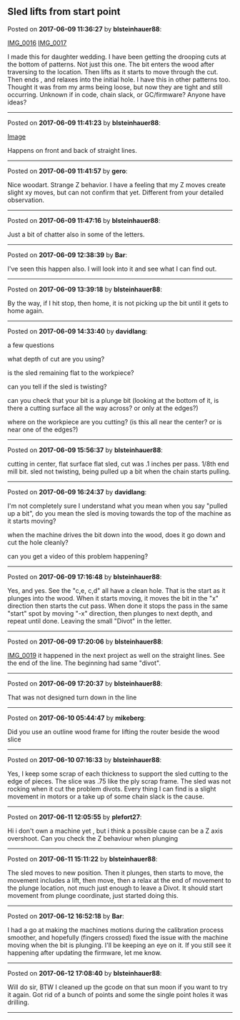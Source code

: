 ## Sled lifts from start point
Posted on **2017-06-09 11:36:27** by **blsteinhauer88**:

[IMG_0016](//muut.com/u/maslowcnc/s3/:maslowcnc:ee5q:img_0016.jpg.jpg) [IMG_0017](//muut.com/u/maslowcnc/s3/:maslowcnc:RwT5:img_0017.jpg.jpg)



I made this for daughter wedding. I have been getting the drooping cuts at the bottom of patterns. Not just this one. The bit enters the wood after traversing to the location. Then lifts as it starts to move through the cut. Then ends , and relaxes into the initial hole. I have this in other patterns too.  Thought it was from my arms being loose, but now they are tight and still occurring. Unknown if in code, chain slack, or GC/firmware? Anyone have ideas?

---

Posted on **2017-06-09 11:41:23** by **blsteinhauer88**:

[Image](//muut.com/u/maslowcnc/s3/:maslowcnc:WylW:image.jpg.jpg) 

Happens on front and back of straight lines.

---

Posted on **2017-06-09 11:41:57** by **gero**:

Nice woodart. Strange Z behavior. I have a feeling that my Z moves create slight xy moves, but can not confirm that yet. Different from your detailed observation.

---

Posted on **2017-06-09 11:47:16** by **blsteinhauer88**:

Just a bit of chatter also in some of the letters.

---

Posted on **2017-06-09 12:38:39** by **Bar**:

I've seen this happen also. I will look into it and see what I can find out.

---

Posted on **2017-06-09 13:39:18** by **blsteinhauer88**:

By the way, if I hit stop, then home, it is not picking up the bit until it gets to home again.

---

Posted on **2017-06-09 14:33:40** by **davidlang**:

a few questions



what depth of cut are you using?

is the sled remaining flat to the workpiece?

can you tell if the sled is twisting?

can you check that your bit is a plunge bit (looking at the bottom of it, is there a cutting surface all the way across? or only at the edges?)

where on the workpiece are you cutting? (is this all near the center? or is near one of the edges?)

---

Posted on **2017-06-09 15:56:37** by **blsteinhauer88**:

cutting in center, flat surface flat sled, cut was .1 inches per pass. 1/8th end mill bit. sled not twisting, being pulled up a bit when the chain starts pulling.

---

Posted on **2017-06-09 16:24:37** by **davidlang**:

I'm not completely sure I understand what you mean when you say "pulled up a bit", do you mean the sled is moving towards the top of the machine as it starts moving?



when the machine drives the bit down into the wood, does it go down and cut the hole cleanly?



can you get a video of this problem happening?

---

Posted on **2017-06-09 17:16:48** by **blsteinhauer88**:

Yes, and yes. See the "c,e, c,d" all have a clean hole. That is the start as it plunges into the wood. When it starts moving, it moves the bit in the "x" direction then starts the cut pass. When done it stops the pass in the same "start" spot by moving "-x" direction, then plunges to next depth, and repeat until done. Leaving the small "Divot" in the letter.

---

Posted on **2017-06-09 17:20:06** by **blsteinhauer88**:

[IMG_0019](//muut.com/u/maslowcnc/s3/:maslowcnc:nzCN:img_0019.png.jpg) it happened in the next project as well on the straight lines. See the end of the line.  The beginning had same "divot".

---

Posted on **2017-06-09 17:20:37** by **blsteinhauer88**:

That was not designed turn down in the line

---

Posted on **2017-06-10 05:44:47** by **mikeberg**:

Did you use an outline wood frame for lifting the router beside the wood slice

---

Posted on **2017-06-10 07:16:33** by **blsteinhauer88**:

Yes, I keep some scrap of each thickness to support the sled cutting to the edge of pieces. The slice was .75 like the ply scrap frame. The sled was not rocking when it cut the problem divots. Every thing I can find is a slight movement in motors or a take up of some chain slack is the cause.

---

Posted on **2017-06-11 12:05:55** by **plefort27**:

Hi i don't own a machine yet , but i think a possible cause can be a Z axis overshoot. Can you check the Z behaviour when plunging

---

Posted on **2017-06-11 15:11:22** by **blsteinhauer88**:

The sled moves to new position. Then it plunges, then starts to move, the movement includes a lift, then move, then a relax at the end of movement to the plunge location, not much just enough to leave a Divot.   It should start movement from plunge coordinate, just started doing this.

---

Posted on **2017-06-12 16:52:18** by **Bar**:

I had a go at making the machines motions during the calibration process smoother, and hopefully (fingers crossed) fixed the issue with the machine moving when the bit is plunging. I'll be keeping an eye on it. If you still see it happening after updating the firmware, let me know.

---

Posted on **2017-06-12 17:08:40** by **blsteinhauer88**:

Will do sir, BTW I cleaned up the gcode on that sun moon if you want to try it again.  Got rid of a bunch of points and some the single point holes it was drilling.

---

